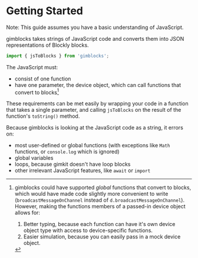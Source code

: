 # Getting Started

Note: This guide assumes you have a basic understanding of JavaScript.

gimblocks takes strings of JavaScript code and converts them into JSON representations of Blockly blocks.

```javascript
import { jsToBlocks } from 'gimblocks';
```

The JavaScript must:

- consist of one function
- have one parameter, the device object, which can call functions that convert to blocks[^1]

These requirements can be met easily by wrapping your code in a function that takes a single parameter, and calling `jsToBlocks` on the result of the function's `toString()` method.

Because gimblocks is looking at the JavaScript code as a string, it errors on:

- most user-defined or global functions (with exceptions like `Math` functions, or `console.log` which is ignored)
- global variables
- loops, because gimkit doesn't have loop blocks
- other irrelevant JavaScript features, like `await` or `import`

[^1]:
    gimblocks could have supported _global_ functions that convert to blocks, which would have made code slightly more convenient to write (`broadcastMessageOnChannel` instead of `d.broadcastMessageOnChannel`).
    However, making the functions members of a passed-in device object allows for:

    1. Better typing, because each function can have it's own device object type with access to device-specific functions.
    2. Easier simulation, because you can easily pass in a mock device object.
